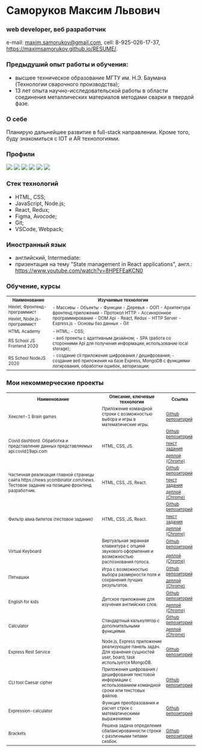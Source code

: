 # Саморуков Максим Львович
### web developer, веб разработчик
e-mail: maxim.samorukov@gmail.com,
cell: 8-925-026-17-37,
https://maximsamorukov.github.io/RESUME/.

### Предыдуший опыт работы и обучения:
- высшее техническое образование МГТУ им. Н.Э. Баумана (Технологии сварочного производства);
- 13 лет опыта научно-исследовательской работы в области соединения металлических материалов методами сварки в твердой фазе.

### О себе
Планирую дальнейшее развитие в full-stack направлении. Кроме того, буду знакомиться с IOT и AR технологиями.

### Профили

[![](https://img.shields.io/static/v1?label=HH&message=Resume&color=red&style=flat-square)](https://hh.ru/resume/5dbce090ff07a13a4f0039ed1f735a674f6363) [![](https://img.shields.io/static/v1?label=Github&message=Profile&logo=github&color=success&style=flat-square)](https://github.com/MaximSamorukov) [![](https://img.shields.io/static/v1?label=Hexlet&message=Profile&color=informational&style=flat-square)](https://ru.hexlet.io/u/maksim_ralph) [![](https://img.shields.io/static/v1?label=Codewars&message=Profile&logo=codewars&color=orange&style=flat-square)](https://www.codewars.com/users/Maxim%20Samorukov) [![](https://img.shields.io/static/v1?label=LinkedIn&message=Profile&logo=linkedin&color=blueviolet&style=flat-square)](https://www.linkedin.com/in/maxim-samorukov-a2b10691/) [![](https://img.shields.io/static/v1?label=Resume&message=english&color=informational&style=flat-square)](https://resume.io/r/sp3tFgS9X)

### Стек технологий
- HTML, CSS;
- JavaScript, Node.js;
- React, Redux;
- Figma, Avocode;
- Git;
- VSCode, Webpack;

### Иностранный язык
- английский, Intermediate:
- призентация на тему "State management in React applications", англ.: https://www.youtube.com/watch?v=8HPEFEaKCN0

### Обучение, курсы

  <table style="font-size: 80%" width="100%">
    <tr>
      <th>Наименование</th>
      <th>Изучаемые технологии</th>
    </tr>
    <tr>
      <td>Hexlet, Фронтенд-программист</td>
      <td rowspan="2">
        - Массивы
        - Объекты
        - Функции
        - Деревья
        - ООП
        - Архитектура фронтенд приложений
        - Протокол HTTP
        - Ассинхронное программирование
        - DOM Api
        - React, Redux
        - HTTP Server
        - Express.js
        - Основы баз данных
        - Git
      </td>
    </tr>
    <tr>
      <td>Hexlet, Node.js-программист</td>
    </tr>
    <tr>
      <td>HTML Academy</td>
      <td>
        - HTML;
        - CSS;
      </td>
    </tr>
    <tr>
      <td>RS School JS Frontend 2020</td>
      <td>
        - веб проекты с адаптивным дизайном;
        - SPA (работа со сторонними Api для получения информации; использование local storage);
      </td>
    </tr>
    <tr>
      <td>RS School NodeJS 2020</td>
      <td>
        - создание cli приложения шифрования / дешифрования;
        - создание веб приложения на базе Express, MongoDB с функциями логирования, обработки ошибок, авторизации;
      </td>
    </tr>
  </table>

### Мои некоммерческие проекты
  <table style="font-size: 80%" width="100%">
    <tr>
                <th>Наименование</th>
                <th>Описание, ключевые технологии</th>
                <th>Ссылка</th>
            </tr>
            <tr>
                <td>Хекслет-1 Brain games</td>
                <td>Приложение командной строки с возможностью выбора и игры в математические игры.</td>
                <td><a href="https://github.com/MaximSamorukov/frontend-project-lvl1">Github репозиторий</a></td>
            </tr>
            <tr>
                <td rowspan="3">Covid dashbord. Обработка и представление данных представляемых api.covid19api.com</td>
                <td rowspan="3">HTML, CSS, JS.</td>
                <td><a href="https://github.com/MaximSamorukov/covid">Github репозиторий</a></td>
            </tr>
            <td><a href="https://github.com/rolling-scopes-school/tasks/blob/master/tasks/covid-dashboard.md">текст задания</a>
            </td>
            </tr>
            <tr>
                <td><a href="https://pedantic-bhabha-137b93.netlify.app/">деплой (Chrome)</a></td>
            </tr>
            <tr>
                <td rowspan="3">Частичная реализация главной страницы сайта https://news.ycombinator.com/news. Тестовое задание на позицию фронтенд разработчик.</td>
                <td rowspan="3">HTML, CSS, JS, React.</td>
                <td><a href="https://github.com/MaximSamorukov/avito-test">Github репозиторий</a></td>
            </tr>
            <td><a href="https://github.com/avito-tech/sx-frontend-trainee-assignment">текст задания</a>
            </td>
            </tr>
            <tr>
                <td><a href="https://determined-noether-6d7cb3.netlify.app/">деплой (Chrome)</a></td>
            </tr>
            <tr>
                <td rowspan="3">Фильтр авиа билетов (тестовое задание)</td>
                <td rowspan="3">HTML, CSS, JS, React.</td>
                <td><a href="https://github.com/MaximSamorukov/avia-sales-front-end">Github репозиторий</a></td>
            </tr>
            <td><a href="https://github.com/KosyanMedia/test-tasks/tree/master/aviasales_frontend">текст задания</a>
            </td>
            </tr>
            <tr>
                <td><a href="https://fervent-fermi-869fdb.netlify.app/">деплой (Chrome)</a></td>
            </tr>
            <tr>
                <td rowspan="2">Virtual Keyboard</td>
                <td rowspan="2">Виртуальная экранная клавиатура с опцией звукового оформления и возможностью
                    распознования
                    голоса.</td>
                <td><a href="https://github.com/MaximSamorukov/data-test/tree/virtual">Github
                        репозиторий</a></td>
            </tr>
            <tr>
                <td><a href="https://MaximSamorukov.github.io/data-test/virtual-keyboard">деплой (Chrome)</a>
                </td>
            </tr>
            <tr>
                <td rowspan="2">Пятнашки</td>
                <td rowspan="2">Игра с возможностью выбора размерности поля и сохранения лучших результатов.</td>
                <td><a href="https://github.com/MaximSamorukov/data-test/tree/gem-puzzle">Github репозиторий</a></td>
            </tr>
            <tr>
                <td><a href="https://MaximSamorukov.github.io/data-test/gem-puzzle/gem-puzzle/dist/">деплой (Chrome)</a></td>
            </tr>
                <tr>
                <td rowspan="2">English for kids</td>
                <td rowspan="2">Детское приложение для изучения английских слов.</td>
                <td><a href="https://github.com/MaximSamorukov/data-test/tree/english-for-kids">Github репозиторий</a>
                </td>
            </tr>
            <tr>
                <td><a href="https://rolling-scopes-school.github.io/maximsamorukov-JS2020Q3/english-for-kids/dist/">деплой
                        (Chrome)</a></td>
            </tr>
            <tr>
                <td rowspan="2">Calculator</td>
                <td rowspan="2">Стандартный калькулятор с дополнительными функциями.</td>
                <td><a href="https://github.com/MaximSamorukov/data-test/tree/calculator">Github репозиторий</a></td>
            </tr>
            <tr>
                <td><a href="https://maximsamorukov.github.io/data/calculator/">деплой (Chrome)</a></td>
            </tr>
            <tr>
                <td>Express Rest Service</td>
                <td>Node.js, Express приложение реализующее панель задач. Для хранения сущностей user, board, task
                    используется MongoDB.</td>
                <td><a href="https://github.com/MaximSamorukov/nodejs-rss-course">Github репозиторий</a></td>
            </tr>
            <tr>
                <td>CLI tool Caesar cipher</td>
                <td>Приложения шифрования / дешифрования текстовой информации с использованием командной сроки или
                    текстовых
                    файлов.</td>
                <td><a href="https://github.com/MaximSamorukov/caesar-cipher">Github репозиторий</a></td>
            </tr>
            <tr>
                <td>Expression-calculator</td>
                <td>Функция преобразования и расчет строк с математическими выражениями</td>
                <td><a href="https://github.com/MaximSamorukov/expression-calculator">Github репозиторий</a></td>
            </tr>
            <tr>
                <td>Brackets</td>
                <td>Решена задача определения сбалансированности строки с различными типами скобок.</td>
                <td><a href="https://github.com/MaximSamorukov/brackets">Github репозиторий</a></td>
            </tr>
  </table>



